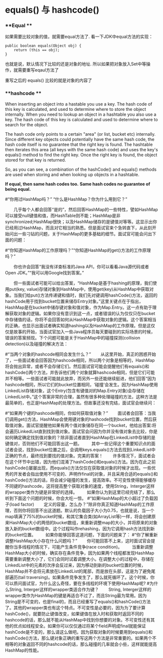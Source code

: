 # equals() 与 hashcode()

### **Equal **

如果需要比较对象的值，就需要equal方法了.
看一下JDK中equal方法的实现：

    public boolean equals(Object obj) {
        return (this == obj);
    }

也就是说，默认情况下比较的还是对象的地址. 所以如果把对象放入Set中等操作，就需要重写eqaul方法了

重写之后的 equals() 比较的就是对象的内容了


### **hashcode **

When inserting an object into a hastable you use a key. The hash code of this key is calculated, and used to determine where to store the object internally. When you need to lookup an object in a hashtable you also use a key. The hash code of this key is calculated and used to determine where to search for the object.

The hash code only points to a certain "area" (or list, bucket etc) internally. Since different key objects could potentially have the same hash code, the hash code itself is no guarantee that the right key is found. The hashtable then iterates this area (all keys with the same hash code) and uses the key's equals() method to find the right key. Once the right key is found, the object stored for that key is returned.

So, as you can see, a combination of the hashCode() and equals() methods are used when storing and when looking up objects in a hashtable.

**If equal, then same hash codes too.**
**Same hash codes no guarantee of being equal.**

#“你用过HashMap吗？” “什么是HashMap？你为什么用到它？”

　　几乎每个人都会回答“是的”，然后回答HashMap的一些特性，譬如HashMap可以接受null键值和值，而HashTable则不能；HashMap是非synchronized;HashMap很快；以及HashMap储存的是键值对等等。这显示出你已经用过HashMap，而且对它相当的熟悉。但是面试官来个急转直下，从此刻开始问出一些刁钻的问题，关于HashMap的更多基础的细节。面试官可能会问出下面的问题：

#“你知道HashMap的工作原理吗？”“你知道HashMap的get()方法的工作原理吗？”

　　你也许会回答“我没有详查标准的Java API，你可以看看Java源代码或者Open JDK。”“我可以用Google找到答案。”

　　但一些面试者可能可以给出答案，“HashMap是基于hashing的原理，我们使用put(key, value)存储对象到HashMap中，使用get(key)从HashMap中获取对象。当我们给put()方法传递键和值时，我们先对键调用hashCode()方法，返回的hashCode用于找到bucket位置来储存Entry对象。”这里关键点在于指出，HashMap是在bucket中储存键对象和值对象，作为Map.Entry。这一点有助于理解获取对象的逻辑。如果你没有意识到这一点，或者错误的认为仅仅只在bucket中存储值的话，你将不会回答如何从HashMap中获取对象的逻辑。这个答案相当的正确，也显示出面试者确实知道hashing以及HashMap的工作原理。但是这仅仅是故事的开始，当面试官加入一些Java程序员每天要碰到的实际场景的时候，错误的答案频现。下个问题可能是关于HashMap中的碰撞探测(collision detection)以及碰撞的解决方法：

#“当两个对象的hashcode相同会发生什么？”
　　从这里开始，真正的困惑开始了，一些面试者会回答因为hashcode相同，所以两个对象是相等的，HashMap将会抛出异常，或者不会存储它们。然后面试官可能会提醒他们有equals()和hashCode()两个方法，并告诉他们两个对象就算hashcode相同，但是它们可能并不相等。一些面试者可能就此放弃，而另外一些还能继续挺进，他们回答“因为hashcode相同，所以它们的bucket位置相同，‘碰撞’会发生。因为HashMap使用LinkedList存储对象，这个Entry(包含有键值对的Map.Entry对象)会存储在LinkedList中。”这个答案非常的合理，虽然有很多种处理碰撞的方法，这种方法是最简单的，也正是HashMap的处理方法。但故事还没有完结，面试官会继续问：

#“如果两个键的hashcode相同，你如何获取值对象？”
　　面试者会回答：当我们调用get()方法，HashMap会使用键对象的hashcode找到bucket位置，然后获取值对象。面试官提醒他如果有两个值对象储存在同一个bucket，他给出答案:将会遍历LinkedList直到找到值对象。面试官会问因为你并没有值对象去比较，你是如何确定确定找到值对象的？除非面试者直到HashMap在LinkedList中存储的是键值对，否则他们不可能回答出这一题。
　　其中一些记得这个重要知识点的面试者会说，找到bucket位置之后，会调用keys.equals()方法去找到LinkedList中正确的节点，最终找到要找的值对象。完美的答案！
　　许多情况下，面试者会在这个环节中出错，因为他们混淆了hashCode()和equals()方法。因为在此之前hashCode()屡屡出现，而equals()方法仅仅在获取值对象的时候才出现。一些优秀的开发者会指出使用不可变的、声明作final的对象，并且采用合适的equals()和hashCode()方法的话，将会减少碰撞的发生，提高效率。不可变性使得能够缓存不同键的hashcode，这将提高整个获取对象的速度，使用String，Interger这样的wrapper类作为键是非常好的选择。
　　如果你认为到这里已经完结了，那么听到下面这个问题的时候，你会大吃一惊。
#“如果HashMap的大小超过了负载因子(load factor)
　　定义的容量，怎么办？”除非你真正知道HashMap的工作原理，否则你将回答不出这道题。默认的负载因子大小为0.75，也就是说，当一个map填满了75%的bucket时候，和其它集合类(如ArrayList等)一样，将会创建原来HashMap大小的两倍的bucket数组，来重新调整map的大小，并将原来的对象放入新的bucket数组中。这个过程叫作rehashing，因为它调用hash方法找到新的bucket位置。
　　如果你能够回答这道问题，下面的问题来了：
#“你了解重新调整HashMap大小存在什么问题吗？”
　　你可能回答不上来，这时面试官会提醒你当多线程的情况下，可能产生条件竞争(race condition)。
　　当重新调整HashMap大小的时候，确实存在条件竞争，因为如果两个线程都发现HashMap需要重新调整大小了，它们会同时试着调整大小。在调整大小的过程中，存储在LinkedList中的元素的次序会反过来，因为移动到新的bucket位置的时候，HashMap并不会将元素放在LinkedList的尾部，而是放在头部，这是为了避免尾部遍历(tail traversing)。如果条件竞争发生了，那么就死循环了。这个时候，你可以质问面试官，为什么这么奇怪，要在多线程的环境下使用HashMap呢?
#为什么String, Interger这样的wrapper类适合作为键？
　　String, Interger这样的wrapper类作为HashMap的键是再适合不过了，而且String最为常用。因为String是不可变的，也是final的，而且已经重写了equals()和hashCode()方法了。其他的wrapper类也有这个特点。不可变性是必要的，因为为了要计算hashCode()，就要防止键值改变，如果键值在放入时和获取时返回不同的hashcode的话，那么就不能从HashMap中找到你想要的对象。不可变性还有其他的优点如线程安全。如果你可以仅仅通过将某个field声明成final就能保证hashCode是不变的，那么请这么做吧。因为获取对象的时候要用到equals()和hashCode()方法，那么键对象正确的重写这两个方法是非常重要的。如果两个不相等的对象返回不同的hashcode的话，那么碰撞的几率就会小些，这样就能提高HashMap的性能。